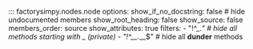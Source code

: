 ::: factorysimpy.nodes.node
    options:
      show_if_no_docstring: false  # hide undocumented members
      show_root_heading: false
      show_source: false
      members_order: source
      show_attributes: true
      filters:
        - "!^_.*"        # hide all methods starting with _ (private)
        - "!^__.*__$"    # hide all __dunder__ methods


